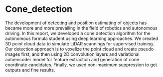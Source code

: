 # Cone_detection
The development of detecting and position estimating of objects has became more and more prevailing in the field of robotics and autonomous driving. In this report, we developed a cone detection algorithm for the autonomous formula student using deep learning approaches. We created 3D point cloud data to simulate LiDAR scannings for supervised training. Our detection approach is to voxelize the point cloud and create pseudo images first, and then using 2D convolution layers and variational autoencoder model for feature extraction and generation of cone coordinate candidates. Finally, we used non-maximum suppression to get outputs and fine results.
